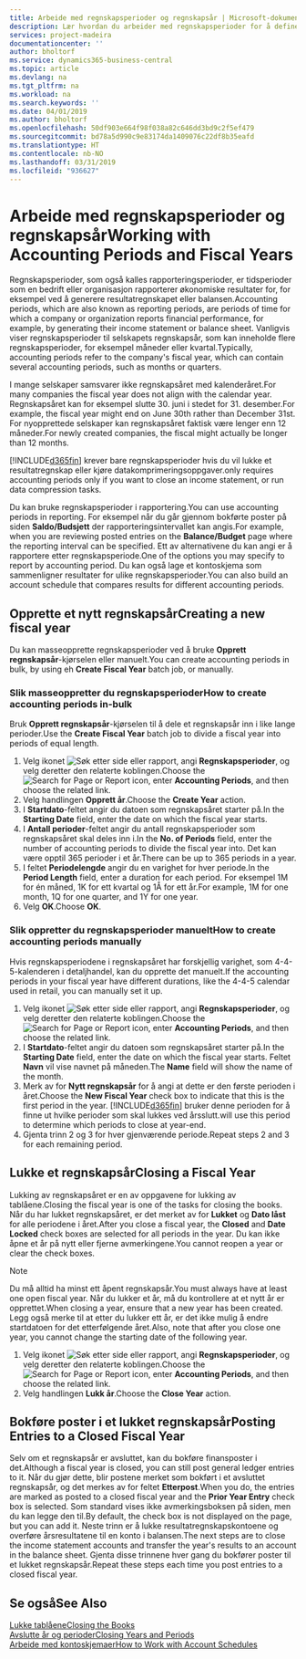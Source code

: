 ```yaml
---
title: Arbeide med regnskapsperioder og regnskapsår | Microsoft-dokumentasjon
description: Lær hvordan du arbeider med regnskapsperioder for å definere når bedriften rapporterer økonomiske resultater.
services: project-madeira
documentationcenter: ''
author: bholtorf
ms.service: dynamics365-business-central
ms.topic: article
ms.devlang: na
ms.tgt_pltfrm: na
ms.workload: na
ms.search.keywords: ''
ms.date: 04/01/2019
ms.author: bholtorf
ms.openlocfilehash: 50df903e664f98f038a82c646dd3bd9c2f5ef479
ms.sourcegitcommit: bd78a5d990c9e83174da1409076c22df8b35eafd
ms.translationtype: HT
ms.contentlocale: nb-NO
ms.lasthandoff: 03/31/2019
ms.locfileid: "936627"
---
```

# <a name="working-with-accounting-periods-and-fiscal-years"></a><span data-ttu-id="56867-103">Arbeide med regnskapsperioder og regnskapsår</span><span class="sxs-lookup"><span data-stu-id="56867-103">Working with Accounting Periods and Fiscal Years</span></span>
<span data-ttu-id="56867-104">Regnskapsperioder, som også kalles rapporteringsperioder, er tidsperioder som en bedrift eller organisasjon rapporterer økonomiske resultater for, for eksempel ved å generere resultatregnskapet eller balansen.</span><span class="sxs-lookup"><span data-stu-id="56867-104">Accounting periods, which are also known as reporting periods, are periods of time for which a company or organization reports financial performance, for example, by generating their income statement or balance sheet.</span></span> <span data-ttu-id="56867-105">Vanligvis viser regnskapsperioder til selskapets regnskapsår, som kan inneholde flere regnskapsperioder, for eksempel måneder eller kvartal.</span><span class="sxs-lookup"><span data-stu-id="56867-105">Typically, accounting periods refer to the company's fiscal year, which can contain several accounting periods, such as months or quarters.</span></span>

<span data-ttu-id="56867-106">I mange selskaper samsvarer ikke regnskapsåret med kalenderåret.</span><span class="sxs-lookup"><span data-stu-id="56867-106">For many companies the fiscal year does not align with the calendar year.</span></span> <span data-ttu-id="56867-107">Regnskapsåret kan for eksempel slutte 30. juni i stedet for 31. desember.</span><span class="sxs-lookup"><span data-stu-id="56867-107">For example, the fiscal year might end on June 30th rather than December 31st.</span></span> <span data-ttu-id="56867-108">For nyopprettede selskaper kan regnskapsåret faktisk være lenger enn 12 måneder.</span><span class="sxs-lookup"><span data-stu-id="56867-108">For newly created companies, the fiscal might actually be longer than 12 months.</span></span> 

[!INCLUDE[d365fin](includes/d365fin_md.md)] <span data-ttu-id="56867-109">krever bare regnskapsperioder hvis du vil lukke et resultatregnskap eller kjøre datakomprimeringsoppgaver.</span><span class="sxs-lookup"><span data-stu-id="56867-109">only requires accounting periods only if you want to close an income statement, or run data compression tasks.</span></span> 

<span data-ttu-id="56867-110">Du kan bruke regnskapsperioder i rapportering.</span><span class="sxs-lookup"><span data-stu-id="56867-110">You can use accounting periods in reporting.</span></span> <span data-ttu-id="56867-111">For eksempel når du går gjennom bokførte poster på siden **Saldo/Budsjett** der rapporteringsintervallet kan angis.</span><span class="sxs-lookup"><span data-stu-id="56867-111">For example, when you are reviewing posted entries on the **Balance/Budget** page where the reporting interval can be specified.</span></span> <span data-ttu-id="56867-112">Ett av alternativene du kan angi er å rapportere etter regnskapsperiode.</span><span class="sxs-lookup"><span data-stu-id="56867-112">One of the options you may specify to report by accounting period.</span></span> <span data-ttu-id="56867-113">Du kan også lage et kontoskjema som sammenligner resultater for ulike regnskapsperioder.</span><span class="sxs-lookup"><span data-stu-id="56867-113">You can also build an account schedule that compares results for different accounting periods.</span></span>

## <a name="creating-a-new-fiscal-year"></a><span data-ttu-id="56867-114">Opprette et nytt regnskapsår</span><span class="sxs-lookup"><span data-stu-id="56867-114">Creating a new fiscal year</span></span>
<span data-ttu-id="56867-115">Du kan masseopprette regnskapsperioder ved å bruke **Opprett regnskapsår**-kjørselen eller manuelt.</span><span class="sxs-lookup"><span data-stu-id="56867-115">You can create accounting periods in bulk, by using eh **Create Fiscal Year** batch job, or manually.</span></span>

### <a name="how-to-create-accounting-periods-in-bulk"></a><span data-ttu-id="56867-116">Slik masseoppretter du regnskapsperioder</span><span class="sxs-lookup"><span data-stu-id="56867-116">How to create accounting periods in-bulk</span></span>
<span data-ttu-id="56867-117">Bruk **Opprett regnskapsår**-kjørselen til å dele et regnskapsår inn i like lange perioder.</span><span class="sxs-lookup"><span data-stu-id="56867-117">Use the **Create Fiscal Year** batch job to divide a fiscal year into periods of equal length.</span></span>  

1. <span data-ttu-id="56867-118">Velg ikonet ![Søk etter side eller rapport](media/ui-search/search_small.png "Søk etter side eller rapport"), angi **Regnskapsperioder**, og velg deretter den relaterte koblingen.</span><span class="sxs-lookup"><span data-stu-id="56867-118">Choose the ![Search for Page or Report](media/ui-search/search_small.png "Search for Page or Report icon") icon, enter **Accounting Periods**, and then choose the related link.</span></span>  
2. <span data-ttu-id="56867-119">Velg handlingen **Opprett år**.</span><span class="sxs-lookup"><span data-stu-id="56867-119">Choose the **Create Year** action.</span></span>  <!--What about the Scheduling option? Should we mention that? There's also the Report Output Type field...-->
3. <span data-ttu-id="56867-120">I **Startdato**-feltet angir du datoen som regnskapsåret starter på.</span><span class="sxs-lookup"><span data-stu-id="56867-120">In the **Starting Date** field, enter the date on which the fiscal year starts.</span></span>  
4. <span data-ttu-id="56867-121">I **Antall perioder**-feltet angir du antall regnskapsperioder som regnskapsåret skal deles inn i.</span><span class="sxs-lookup"><span data-stu-id="56867-121">In the **No. of Periods** field, enter the number of accounting periods to divide the fiscal year into.</span></span> <span data-ttu-id="56867-122">Det kan være opptil 365 perioder i et år.</span><span class="sxs-lookup"><span data-stu-id="56867-122">There can be up to 365 periods in a year.</span></span>  
5. <span data-ttu-id="56867-123">I feltet **Periodelengde** angir du en varighet for hver periode.</span><span class="sxs-lookup"><span data-stu-id="56867-123">In the **Period Length** field, enter a duration for each period.</span></span> <span data-ttu-id="56867-124">For eksempel 1M for én måned, 1K for ett kvartal og 1Å for ett år.</span><span class="sxs-lookup"><span data-stu-id="56867-124">For example, 1M for one month, 1Q for one quarter, and 1Y for one year.</span></span>  
6. <span data-ttu-id="56867-125">Velg **OK**.</span><span class="sxs-lookup"><span data-stu-id="56867-125">Choose **OK**.</span></span>  

### <a name="how-to-create-accounting-periods-manually"></a><span data-ttu-id="56867-126">Slik oppretter du regnskapsperioder manuelt</span><span class="sxs-lookup"><span data-stu-id="56867-126">How to create accounting periods manually</span></span>
<span data-ttu-id="56867-127">Hvis regnskapsperiodene i regnskapsåret har forskjellig varighet, som 4-4-5-kalenderen i detaljhandel, kan du opprette det manuelt.</span><span class="sxs-lookup"><span data-stu-id="56867-127">If the accounting periods in your fiscal year have different durations, like the 4-4-5 calendar used in retail, you can manually set it up.</span></span>  
  
1. <span data-ttu-id="56867-128">Velg ikonet ![Søk etter side eller rapport](media/ui-search/search_small.png "Søk etter side eller rapport"), angi **Regnskapsperioder**, og velg deretter den relaterte koblingen.</span><span class="sxs-lookup"><span data-stu-id="56867-128">Choose the ![Search for Page or Report](media/ui-search/search_small.png "Search for Page or Report icon") icon, enter **Accounting Periods**, and then choose the related link.</span></span>  
2. <span data-ttu-id="56867-129">I **Startdato**-feltet angir du datoen som regnskapsåret starter på.</span><span class="sxs-lookup"><span data-stu-id="56867-129">In the **Starting Date** field, enter the date on which the fiscal year starts.</span></span> <span data-ttu-id="56867-130">Feltet **Navn** vil vise navnet på måneden.</span><span class="sxs-lookup"><span data-stu-id="56867-130">The **Name** field will show the name of the month.</span></span>  
3. <span data-ttu-id="56867-131">Merk av for **Nytt regnskapsår** for å angi at dette er den første perioden i året.</span><span class="sxs-lookup"><span data-stu-id="56867-131">Choose the **New Fiscal Year** check box to indicate that this is the first period in the year.</span></span> [!INCLUDE[d365fin](includes/d365fin_md.md)] <span data-ttu-id="56867-132">bruker denne perioden for å finne ut hvilke perioder som skal lukkes ved årsslutt.</span><span class="sxs-lookup"><span data-stu-id="56867-132">will use this period to determine which periods to close at year-end.</span></span>
4. <span data-ttu-id="56867-133">Gjenta trinn 2 og 3 for hver gjenværende periode.</span><span class="sxs-lookup"><span data-stu-id="56867-133">Repeat steps 2 and 3 for each remaining period.</span></span>  

## <a name="closing-a-fiscal-year"></a><span data-ttu-id="56867-134">Lukke et regnskapsår</span><span class="sxs-lookup"><span data-stu-id="56867-134">Closing a Fiscal Year</span></span>
<span data-ttu-id="56867-135">Lukking av regnskapsåret er en av oppgavene for lukking av tablåene.</span><span class="sxs-lookup"><span data-stu-id="56867-135">Closing the fiscal year is one of the tasks for closing the books.</span></span> <span data-ttu-id="56867-136">Når du har lukket regnskapsåret, er det merket av for **Lukket** og **Dato låst** for alle periodene i året.</span><span class="sxs-lookup"><span data-stu-id="56867-136">After you close a fiscal year, the **Closed** and **Date Locked** check boxes are selected for all periods in the year.</span></span> <span data-ttu-id="56867-137">Du kan ikke åpne et år på nytt eller fjerne avmerkingene.</span><span class="sxs-lookup"><span data-stu-id="56867-137">You cannot reopen a year or clear the check boxes.</span></span>

> [!NOTE]  
>  <span data-ttu-id="56867-138">Du må alltid ha minst ett åpent regnskapsår.</span><span class="sxs-lookup"><span data-stu-id="56867-138">You must always have at least one open fiscal year.</span></span> <span data-ttu-id="56867-139">Når du lukker et år, må du kontrollere at et nytt år er opprettet.</span><span class="sxs-lookup"><span data-stu-id="56867-139">When closing a year, ensure that a new year has been created.</span></span> <span data-ttu-id="56867-140">Legg også merke til at etter du lukker ett år, er det ikke mulig å endre startdatoen for det etterfølgende året.</span><span class="sxs-lookup"><span data-stu-id="56867-140">Also, note that after you close one year, you cannot change the starting date of the following year.</span></span>

1. <span data-ttu-id="56867-141">Velg ikonet ![Søk etter side eller rapport](media/ui-search/search_small.png "Søk etter side eller rapport"), angi **Regnskapsperioder**, og velg deretter den relaterte koblingen.</span><span class="sxs-lookup"><span data-stu-id="56867-141">Choose the ![Search for Page or Report](media/ui-search/search_small.png "Search for Page or Report icon") icon, enter **Accounting Periods**, and then choose the related link.</span></span>  
2. <span data-ttu-id="56867-142">Velg handlingen **Lukk år**.</span><span class="sxs-lookup"><span data-stu-id="56867-142">Choose the **Close Year** action.</span></span>  

## <a name="posting-entries-to-a-closed-fiscal-year"></a><span data-ttu-id="56867-143">Bokføre poster i et lukket regnskapsår</span><span class="sxs-lookup"><span data-stu-id="56867-143">Posting Entries to a Closed Fiscal Year</span></span>
<span data-ttu-id="56867-144">Selv om et regnskapsår er avsluttet, kan du bokføre finansposter i det.</span><span class="sxs-lookup"><span data-stu-id="56867-144">Although a fiscal year is closed, you can still post general ledger entries to it.</span></span> <span data-ttu-id="56867-145">Når du gjør dette, blir postene merket som bokført i et avsluttet regnskapsår, og det merkes av for feltet **Etterpost**.</span><span class="sxs-lookup"><span data-stu-id="56867-145">When you do, the entries are marked as posted to a closed fiscal year and the **Prior Year Entry** check box is selected.</span></span> <span data-ttu-id="56867-146">Som standard vises ikke avmerkingsboksen på siden, men du kan legge den til.</span><span class="sxs-lookup"><span data-stu-id="56867-146">By default, the check box is not displayed on the page, but you can add it.</span></span> <span data-ttu-id="56867-147">Neste trinn er å lukke resultatregnskapskontoene og overføre årsresultatene til en konto i balansen.</span><span class="sxs-lookup"><span data-stu-id="56867-147">The next steps are to close the income statement accounts and transfer the year's results to an account in the balance sheet.</span></span> <span data-ttu-id="56867-148">Gjenta disse trinnene hver gang du bokfører poster til et lukket regnskapsår.</span><span class="sxs-lookup"><span data-stu-id="56867-148">Repeat these steps each time you post entries to a closed fiscal year.</span></span>

## <a name="see-also"></a><span data-ttu-id="56867-149">Se også</span><span class="sxs-lookup"><span data-stu-id="56867-149">See Also</span></span>
[<span data-ttu-id="56867-150">Lukke tablåene</span><span class="sxs-lookup"><span data-stu-id="56867-150">Closing the Books</span></span>](year-close-books.md)  
[<span data-ttu-id="56867-151">Avslutte år og perioder</span><span class="sxs-lookup"><span data-stu-id="56867-151">Closing Years and Periods</span></span>](year-close-years-periods.md)  
[<span data-ttu-id="56867-152">Arbeide med kontoskjemaer</span><span class="sxs-lookup"><span data-stu-id="56867-152">How to Work with Account Schedules</span></span>](bi-how-work-account-schedule.md)  
  





